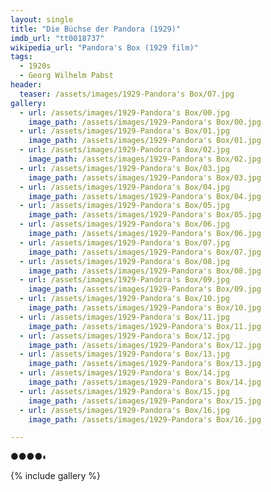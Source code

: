 ```yaml
---
layout: single
title: "Die Büchse der Pandora (1929)"
imdb_url: "tt0018737"
wikipedia_url: "Pandora's Box (1929 film)"
tags:
  - 1920s 
  - Georg Wilhelm Pabst
header:
  teaser: /assets/images/1929-Pandora's Box/07.jpg
gallery:
  - url: /assets/images/1929-Pandora's Box/00.jpg
    image_path: /assets/images/1929-Pandora's Box/00.jpg  
  - url: /assets/images/1929-Pandora's Box/01.jpg
    image_path: /assets/images/1929-Pandora's Box/01.jpg
  - url: /assets/images/1929-Pandora's Box/02.jpg
    image_path: /assets/images/1929-Pandora's Box/02.jpg
  - url: /assets/images/1929-Pandora's Box/03.jpg
    image_path: /assets/images/1929-Pandora's Box/03.jpg
  - url: /assets/images/1929-Pandora's Box/04.jpg
    image_path: /assets/images/1929-Pandora's Box/04.jpg
  - url: /assets/images/1929-Pandora's Box/05.jpg
    image_path: /assets/images/1929-Pandora's Box/05.jpg
  - url: /assets/images/1929-Pandora's Box/06.jpg
    image_path: /assets/images/1929-Pandora's Box/06.jpg
  - url: /assets/images/1929-Pandora's Box/07.jpg
    image_path: /assets/images/1929-Pandora's Box/07.jpg
  - url: /assets/images/1929-Pandora's Box/08.jpg
    image_path: /assets/images/1929-Pandora's Box/08.jpg
  - url: /assets/images/1929-Pandora's Box/09.jpg
    image_path: /assets/images/1929-Pandora's Box/09.jpg
  - url: /assets/images/1929-Pandora's Box/10.jpg
    image_path: /assets/images/1929-Pandora's Box/10.jpg
  - url: /assets/images/1929-Pandora's Box/11.jpg
    image_path: /assets/images/1929-Pandora's Box/11.jpg
  - url: /assets/images/1929-Pandora's Box/12.jpg
    image_path: /assets/images/1929-Pandora's Box/12.jpg
  - url: /assets/images/1929-Pandora's Box/13.jpg
    image_path: /assets/images/1929-Pandora's Box/13.jpg
  - url: /assets/images/1929-Pandora's Box/14.jpg
    image_path: /assets/images/1929-Pandora's Box/14.jpg
  - url: /assets/images/1929-Pandora's Box/15.jpg
    image_path: /assets/images/1929-Pandora's Box/15.jpg
  - url: /assets/images/1929-Pandora's Box/16.jpg
    image_path: /assets/images/1929-Pandora's Box/16.jpg

---
```

●●●●◐

{% include gallery %}
